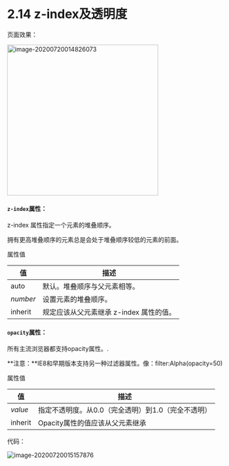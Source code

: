 # 2.14 z-index及透明度

页面效果：

<img src="https://images.shiguangping.com/imgs/20200720014826.png" alt="image-20200720014826073" width="350px" />

#### `z-index`属性：

z-index 属性指定一个元素的堆叠顺序。

拥有更高堆叠顺序的元素总是会处于堆叠顺序较低的元素的前面。

属性值

| 值       | 描述                                    |
| -------- | --------------------------------------- |
| auto     | 默认。堆叠顺序与父元素相等。            |
| *number* | 设置元素的堆叠顺序。                    |
| inherit  | 规定应该从父元素继承 z-index 属性的值。 |



#### `opacity`属性：

所有主流浏览器都支持opacity属性。.

**注意：**IE8和早期版本支持另一种过滤器属性。像：filter:Alpha(opacity=50)

属性值

| 值      | 描述                                               |
| ------- | -------------------------------------------------- |
| *value* | 指定不透明度。从0.0（完全透明）到1.0（完全不透明） |
| inherit | Opacity属性的值应该从父元素继承                    |



代码：

![image-20200720015157876](https://images.shiguangping.com/imgs/20200720015157.png)
